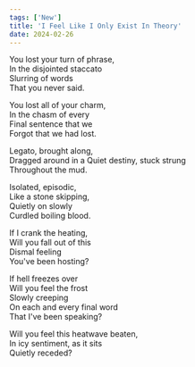 ```yaml
---
tags: ['New']
title: 'I Feel Like I Only Exist In Theory'
date: 2024-02-26
---
```


You lost your turn of phrase,  
In the disjointed staccato  
Slurring of words  
That you never said.

You lost all of your charm,  
In the chasm of every  
Final sentence that we  
Forgot that we had lost.

Legato, brought along,  
Dragged around in a
Quiet destiny, stuck strung  
Throughout the mud.

Isolated, episodic,  
Like a stone skipping,  
Quietly on slowly  
Curdled boiling blood.

If I crank the heating,  
Will you fall out of this  
Dismal feeling  
You've been hosting?

If hell freezes over  
Will you feel the frost  
Slowly creeping  
On each and every final word  
That I've been speaking?

Will you feel this heatwave beaten,  
In icy sentiment, as it sits  
Quietly receded?
